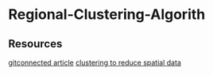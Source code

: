 # Regional-Clustering-Algorith

## Resources
[gitconnected article](https://levelup.gitconnected.com/clustering-gps-co-ordinates-forming-regions-4f50caa7e4a1)
[clustering to reduce spatial data](https://geoffboeing.com/2014/08/clustering-to-reduce-spatial-data-set-size/)

